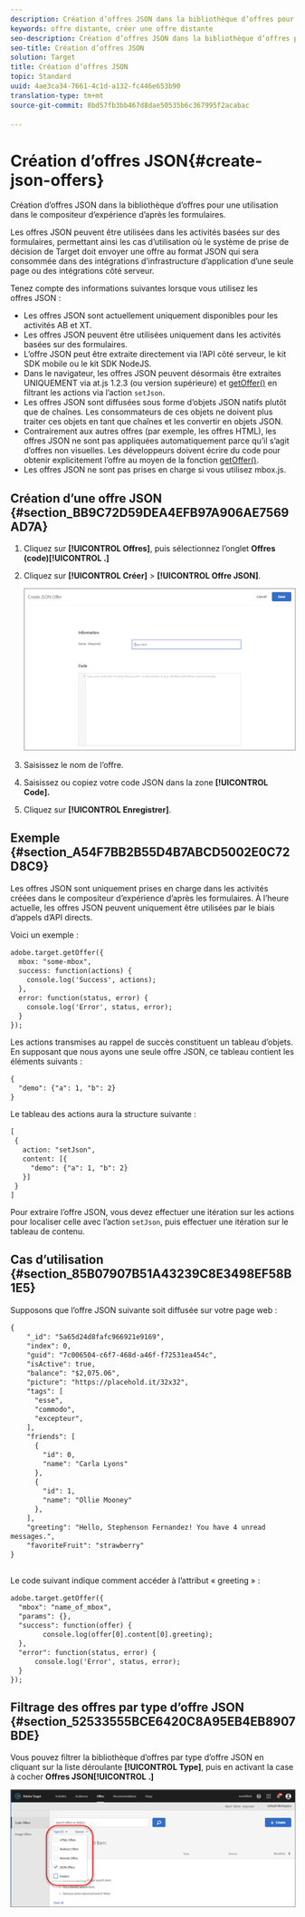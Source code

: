 ```yaml
---
description: Création d’offres JSON dans la bibliothèque d’offres pour une utilisation dans le compositeur d’expérience d’après les formulaires.
keywords: offre distante, créer une offre distante
seo-description: Création d’offres JSON dans la bibliothèque d’offres pour une utilisation dans le compositeur d’expérience d’après les formulaires.
seo-title: Création d’offres JSON
solution: Target
title: Création d’offres JSON
topic: Standard
uuid: 4ae3ca34-7661-4c1d-a132-fc446e653b90
translation-type: tm+mt
source-git-commit: 8bd57fb3bb467d8dae50535b6c367995f2acabac

---
```



# Création d’offres JSON{#create-json-offers}

Création d’offres JSON dans la bibliothèque d’offres pour une utilisation dans le compositeur d’expérience d’après les formulaires.

Les offres JSON peuvent être utilisées dans les activités basées sur des formulaires, permettant ainsi les cas d’utilisation où le système de prise de décision de Target doit envoyer une offre au format JSON qui sera consommée dans des intégrations d’infrastructure d’application d’une seule page ou des intégrations côté serveur.

Tenez compte des informations suivantes lorsque vous utilisez les offres JSON :

* Les offres JSON sont actuellement uniquement disponibles pour les activités AB et XT.
* Les offres JSON peuvent être utilisées uniquement dans les activités basées sur des formulaires.
* L’offre JSON peut être extraite directement via l’API côté serveur, le kit SDK mobile ou le kit SDK NodeJS.
* Dans le navigateur, les offres JSON peuvent désormais être extraites UNIQUEMENT via at.js 1.2.3 (ou version supérieure) et [getOffer()](/help/c-implementing-target/c-implementing-target-for-client-side-web/adobe-target-getoffer.md) en filtrant les actions via l’action `setJson`.
* Les offres JSON sont diffusées sous forme d’objets JSON natifs plutôt que de chaînes. Les consommateurs de ces objets ne doivent plus traiter ces objets en tant que chaînes et les convertir en objets JSON.
* Contrairement aux autres offres (par exemple, les offres HTML), les offres JSON ne sont pas appliquées automatiquement parce qu’il s’agit d’offres non visuelles. Les développeurs doivent écrire du code pour obtenir explicitement l’offre au moyen de la fonction [getOffer()](/help/c-implementing-target/c-implementing-target-for-client-side-web/adobe-target-getoffer.md).
* Les offres JSON ne sont pas prises en charge si vous utilisez mbox.js.

## Création d’une offre JSON {#section_BB9C72D59DEA4EFB97A906AE7569AD7A}

1. Cliquez sur **[!UICONTROL Offres]**, puis sélectionnez l’onglet **Offres (code)[!UICONTROL .]**
1. Cliquez sur **[!UICONTROL Créer]** &gt; **[!UICONTROL Offre JSON]**.

   ![](assets/offer-json.png)

1. Saisissez le nom de l’offre.
1. Saisissez ou copiez votre code JSON dans la zone **[!UICONTROL Code].**
1. Cliquez sur **[!UICONTROL Enregistrer]**.

## Exemple {#section_A54F7BB2B55D4B7ABCD5002E0C72D8C9}

Les offres JSON sont uniquement prises en charge dans les activités créées dans le compositeur d’expérience d’après les formulaires. À l’heure actuelle, les offres JSON peuvent uniquement être utilisées par le biais d’appels d’API directs.

Voici un exemple :

```
adobe.target.getOffer({ 
  mbox: "some-mbox", 
  success: function(actions) { 
    console.log('Success', actions); 
  }, 
  error: function(status, error) { 
    console.log('Error', status, error); 
  } 
});
```

Les actions transmises au rappel de succès constituent un tableau d’objets. En supposant que nous ayons une seule offre JSON, ce tableau contient les éléments suivants :

```
{ 
  "demo": {"a": 1, "b": 2} 
}
```

Le tableau des actions aura la structure suivante :

```
[ 
 { 
   action: "setJson", 
   content: [{ 
     "demo": {"a": 1, "b": 2} 
   }] 
 }  
]
```

Pour extraire l’offre JSON, vous devez effectuer une itération sur les actions pour localiser celle avec l’action `setJson`, puis effectuer une itération sur le tableau de contenu.

## Cas d’utilisation {#section_85B07907B51A43239C8E3498EF58B1E5}

Supposons que l’offre JSON suivante soit diffusée sur votre page web :

```
{ 
    "_id": "5a65d24d8fafc966921e9169", 
    "index": 0, 
    "guid": "7c006504-c6f7-468d-a46f-f72531ea454c", 
    "isActive": true, 
    "balance": "$2,075.06", 
    "picture": "https://placehold.it/32x32", 
    "tags": [ 
      "esse", 
      "commodo", 
      "excepteur", 
    ], 
    "friends": [ 
      { 
        "id": 0, 
        "name": "Carla Lyons" 
      }, 
      { 
        "id": 1, 
        "name": "Ollie Mooney" 
      }, 
    ], 
    "greeting": "Hello, Stephenson Fernandez! You have 4 unread messages.", 
    "favoriteFruit": "strawberry" 
} 
  
```

Le code suivant indique comment accéder à l’attribut « greeting » :

```
adobe.target.getOffer({   
  "mbox": "name_of_mbox", 
  "params": {}, 
  "success": function(offer) {           
        console.log(offer[0].content[0].greeting); 
  },   
  "error": function(status, error) {           
      console.log('Error', status, error); 
  } 
});
```

## Filtrage des offres par type d’offre JSON {#section_52533555BCE6420C8A95EB4EB8907BDE}

Vous pouvez filtrer la bibliothèque d’offres par type d’offre JSON en cliquant sur la liste déroulante **[!UICONTROL Type]**, puis en activant la case à cocher **Offres JSON[!UICONTROL .]**

![](assets/offer-json-filter.png)

